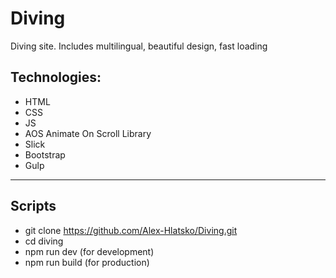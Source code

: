 # Diving
Diving site. Includes multilingual, beautiful design, fast loading


## Technologies:
- HTML
- CSS
- JS
- AOS Animate On Scroll Library
- Slick
- Bootstrap
- Gulp
---

## Scripts
- git clone https://github.com/Alex-Hlatsko/Diving.git
- cd diving
- npm run dev (for development)
- npm run build (for production)
